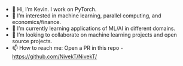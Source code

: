 - 👋 Hi, I’m Kevin. I work on PyTorch.
- 👀 I’m interested in machine learning, parallel computing, and economics/finance.
- 🌱 I’m currently learning applications of ML/AI in different domains.
- 💞️ I’m looking to collaborate on machine learning projects and open source projects.
- 📫 How to reach me: Open a PR in this repo - https://github.com/NivekT/NivekT/

<!---
NivekT/NivekT is a ✨ special ✨ repository because its `README.md` (this file) appears on your GitHub profile.
You can click the Preview link to take a look at your changes.
--->
